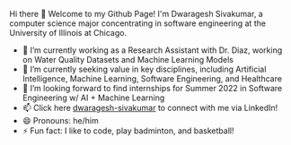 Hi there 👋 
Welcome to my Github Page! 
I'm Dwaragesh Sivakumar, a computer science major concentrating in software engineering at the University of Illinois at Chicago.

- 🔭 I’m currently working as a Research Assistant with Dr. Diaz, working on Water Quality Datasets and Machine Learning Models
- 🌱 I’m currently seeking value in key disciplines, including Artificial Intelligence, Machine Learning, Software Engineering, and Healthcare
- 🤔 I’m looking forward to find internships for Summer 2022 in Software Engineering w/ AI + Machine Learning
- 📫 Click here [dwaragesh-sivakumar](https://www.linkedin.com/in/dwaragesh-sivakumar/) to connect with me via LinkedIn! 
- 😄 Pronouns: he/him
- ⚡ Fun fact: I like to code, play badminton, and basketball!
